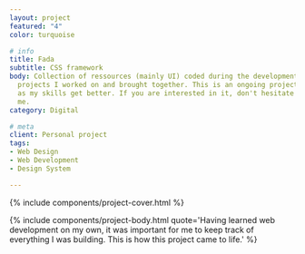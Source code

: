 ```yaml
---
layout: project
featured: "4"
color: turquoise

# info
title: Fada
subtitle: CSS framework
body: Collection of ressources (mainly UI) coded during the development of the web
  projects I worked on and brought together. This is an ongoing project and evolves
  as my skills get better. If you are interested in it, don't hesitate to contact
  me.
category: Digital

# meta
client: Personal project
tags:
- Web Design
- Web Development
- Design System

---
```


{% include components/project-cover.html %}

{% include components/project-body.html 
  quote='Having learned web development on my own, it was important for me to keep track of everything I was building. This is how this project came to life.'
%}
